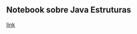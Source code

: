 ## Notebook sobre Java Estruturas ##
 [link](https://github.com/LucasNP/MC322/blob/main/lab02/notebook/lab02-java-estruturas-ra182553.ipynb)
